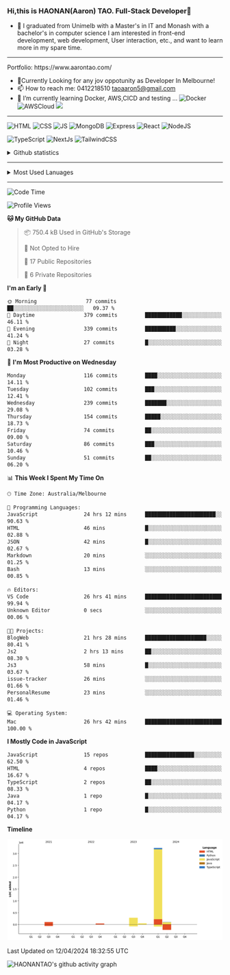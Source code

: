 ### Hi,this is HAONAN(Aaron) TAO. Full-Stack Developer👋

- 🔭 I graduated from Unimelb with a Master's in IT and Monash with a bachelor's in computer science
I am interested in front-end development, web development, User interaction, etc., and want to learn more in my spare time.
<hr/>
Portfolio: https://www.aarontao.com/

- 💬Currently Looking for any jov oppotunity as Developer In Melbourne!
- 📫 How to reach me:  0412218510   taoaaron5@gmail.com
- 🌱 I’m currently learning Docker, AWS,CICD and testing ...
![Docker](https://img.shields.io/badge/Docker-yellow?style=plastic)
![AWSCloud](https://img.shields.io/badge/AWS-yellow?style=plastic)
![](https://metrics.lecoq.io/insights/HAONANTAO)
<hr/>

![HTML](https://img.shields.io/badge/-HTML5-E34F26?style=flat-square&logo=html5&logoColor=white)
![CSS](https://img.shields.io/badge/-CSS3-1572B6?style=flat-square&logo=css3)
![JS](https://img.shields.io/badge/-JavaScript-oringe?style=flat-square&logo=javascript)
![MongoDB](https://img.shields.io/badge/MongoDB-blue?style=plastic)
![Express](https://img.shields.io/badge/Express-blue?style=plastic)
![React](https://img.shields.io/badge/react-blue?style=plastic)
![NodeJS](https://img.shields.io/badge/NodeJS-blue?style=plastic)

![TypeScript](https://img.shields.io/badge/TypeScript-blue?style=plastic)
![NextJs](https://img.shields.io/badge/NextJs-blue?style=plastic)
![TailwindCSS](https://img.shields.io/badge/TailwindCSS-blue?style=plastic)


<!-- [![Aaron's Most used languages](https://github-readme-stats.vercel.app/api/top-langs/?username=haonantao)]-->
<details>
  <summary>Github statistics</summary>
  <p align="center">
    <img src="https://github-readme-stats.vercel.app/api?username=HAONANTAO&show_icons=true" height="300"/>
  </p>
</details>
<hr/>
<details>
  <summary>Most Used Lanuages</summary>
  <p align="center">
    <img src="https://github-readme-stats.vercel.app/api/top-langs/?username=HAONANTAO&layout=donut-vertical" height="300"/>
  </p>
</details>

<hr/>

<!--START_SECTION:waka-->
![Code Time](http://img.shields.io/badge/Code%20Time-24%20hrs%2021%20mins-blue)

![Profile Views](http://img.shields.io/badge/Profile%20Views-153-blue)

**🐱 My GitHub Data** 

> 📦 750.4 kB Used in GitHub's Storage 
 > 
> 🚫 Not Opted to Hire
 > 
> 📜 17 Public Repositories 
 > 
> 🔑 6 Private Repositories 
 > 
**I'm an Early 🐤** 

```text
🌞 Morning                77 commits          ██░░░░░░░░░░░░░░░░░░░░░░░   09.37 % 
🌆 Daytime                379 commits         ████████████░░░░░░░░░░░░░   46.11 % 
🌃 Evening                339 commits         ██████████░░░░░░░░░░░░░░░   41.24 % 
🌙 Night                  27 commits          █░░░░░░░░░░░░░░░░░░░░░░░░   03.28 % 
```
📅 **I'm Most Productive on Wednesday** 

```text
Monday                   116 commits         ████░░░░░░░░░░░░░░░░░░░░░   14.11 % 
Tuesday                  102 commits         ███░░░░░░░░░░░░░░░░░░░░░░   12.41 % 
Wednesday                239 commits         ███████░░░░░░░░░░░░░░░░░░   29.08 % 
Thursday                 154 commits         █████░░░░░░░░░░░░░░░░░░░░   18.73 % 
Friday                   74 commits          ██░░░░░░░░░░░░░░░░░░░░░░░   09.00 % 
Saturday                 86 commits          ███░░░░░░░░░░░░░░░░░░░░░░   10.46 % 
Sunday                   51 commits          ██░░░░░░░░░░░░░░░░░░░░░░░   06.20 % 
```


📊 **This Week I Spent My Time On** 

```text
🕑︎ Time Zone: Australia/Melbourne

💬 Programming Languages: 
JavaScript               24 hrs 12 mins      ███████████████████████░░   90.63 % 
HTML                     46 mins             █░░░░░░░░░░░░░░░░░░░░░░░░   02.88 % 
JSON                     42 mins             █░░░░░░░░░░░░░░░░░░░░░░░░   02.67 % 
Markdown                 20 mins             ░░░░░░░░░░░░░░░░░░░░░░░░░   01.25 % 
Bash                     13 mins             ░░░░░░░░░░░░░░░░░░░░░░░░░   00.85 % 

🔥 Editors: 
VS Code                  26 hrs 41 mins      █████████████████████████   99.94 % 
Unknown Editor           0 secs              ░░░░░░░░░░░░░░░░░░░░░░░░░   00.06 % 

🐱‍💻 Projects: 
BlogWeb                  21 hrs 28 mins      ████████████████████░░░░░   80.41 % 
Js2                      2 hrs 13 mins       ██░░░░░░░░░░░░░░░░░░░░░░░   08.30 % 
Js3                      58 mins             █░░░░░░░░░░░░░░░░░░░░░░░░   03.67 % 
issue-tracker            26 mins             ░░░░░░░░░░░░░░░░░░░░░░░░░   01.66 % 
PersonalResume           23 mins             ░░░░░░░░░░░░░░░░░░░░░░░░░   01.46 % 

💻 Operating System: 
Mac                      26 hrs 42 mins      █████████████████████████   100.00 % 
```

**I Mostly Code in JavaScript** 

```text
JavaScript               15 repos            ████████████████░░░░░░░░░   62.50 % 
HTML                     4 repos             ████░░░░░░░░░░░░░░░░░░░░░   16.67 % 
TypeScript               2 repos             ██░░░░░░░░░░░░░░░░░░░░░░░   08.33 % 
Java                     1 repo              █░░░░░░░░░░░░░░░░░░░░░░░░   04.17 % 
Python                   1 repo              █░░░░░░░░░░░░░░░░░░░░░░░░   04.17 % 
```



**Timeline**

![Lines of Code chart](https://raw.githubusercontent.com/HAONANTAO/HAONANTAO/main/assets/bar_graph.png)


 Last Updated on 12/04/2024 18:32:55 UTC
<!--END_SECTION:waka-->


![HAONANTAO's github activity graph](https://github-readme-activity-graph.vercel.app/graph?username=HAONANTAO&theme=tokyo-night)


